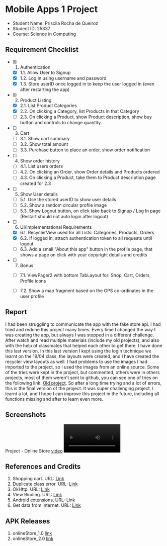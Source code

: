 # Mobile Apps 1 Project

- Student Name: Priscila Rocha de Queiroz
- Student ID: 25337
- Course: Science in Computing

## Requirement Checklist

- [x] 1. Authentication
    - [x] 1.1. Allow User to Signup
    - [x] 1.2. Log In using username and password
    - [x] 1.3. Store userID once logged in to keep the user logged in (even after restarting the app)
- [x] 2. Product Listing
    - [x] 2.1. List Product Categories
    - [x] 2.2. On clicking a Category, list Products in that Category
    - [ ] 2.3. On clicking a Product, show Product description, show buy button and controls to change quantity.
- [ ] 3. Cart
    - [ ] 3.1. Show cart summary
    - [ ] 3.2. Show total amount
    - [ ] 3.3. Purchase button to place an order, show order notification
- [ ] 4. Show order history
    - [ ] 4.1. List users orders
    - [ ] 4.2. On clicking an Order, show Order details and Products ordered
    - [ ] 4.3. On clicking a Product, take them to Product description page created for 2.3
- [ ] 5. Show User details
    - [ ] 5.1. Use the stored userID to show user details
    - [ ] 5.2. Show a random circular profile image
    - [ ] 5.3. Show Logout button, on click take back to Signup / Log In page (Restart should not auto login after logout)
- [ ] 6. UI/Implementational Requirements
    - [x] 6.1. RecyclerView used for all Lists: Categories, Products, Orders
    - [x] 6.2. If logged in, attach authentication token to all requests until logout
    - [ ] 6.3. Add a small "About this app" button in the profile page, that shows a page on click with your copyright details and credits
- [ ] 7. Bonus
    - [ ] 7.1. ViewPager2 with bottom TabLayout for: Shop, Cart, Orders, Profile icons
    - [ ] 7.2. Show a map fragment based on the GPS co-ordinates in the user profile


## Report

I had been struggling to communicate the app with the fake store api. I had tried and redone this project many times. Every time I changed the way I was creating the app, but always I was stopped in a different challenge.
After watch and read multiple materials (include my old projects), and also with the help of classmates that helped each other to get there, I have done this last version. In this last version I kept using the login technique we learnt on the 19/04 class, the layouts were created, and I have created the recycler view layouts as well.
I had problems to use the images I had imported to the project, so I used the images from an online source. Some of the tries were kept in the project, but commented, others were in others projects, most of them weren't sent to github, you can see one of tries on the following link: [Old project](https://github.com/priilarocha/mobileApp_Project).
So after a long time trying and a lot of errors, this is the final version of the project. It was super challenging project, I learnt a lot, and I hope I can improve this project in the future, including all functions missing and after to learn even more.

## Screenshots
Project - Online Store [video](https://youtube.com/shorts/TDTZ49WU7sE?feature=share)
<video src='https://youtube.com/shorts/TDTZ49WU7sE?feature=share' width=180/>


## References and Credits

1. Shopping cart. URL: [Link](https://pusher.com/tutorials/shopping-cart-kotlin-part-1/#demo)
2. Duplicate class error. URL: [Link](https://stackoverflow.com/questions/75274720/a-failure-occurred-while-executing-appcheckdebugduplicateclasses)
3. OkHttp. URL: [Link](https://square.github.io/okhttp/recipes/)
4. View Binding. URL: [Link](https://developer.android.com/topic/libraries/view-binding)
5. Android extensions. URL: [Link](https://developer.android.com/topic/libraries/view-binding/migration#groovy)
6. Get data from internet. URL: [Link](https://developer.android.com/codelabs/basic-android-kotlin-training-getting-data-internet#0)

## APK Releases

1. onlineStore_1.0 [link](https://github.com/priilarocha/onlineStore_project/releases/tag/onlineStore)
2. onlineStore_2.0 [link](https://github.com/priilarocha/onlineStore_project/releases/tag/onlineStore2)